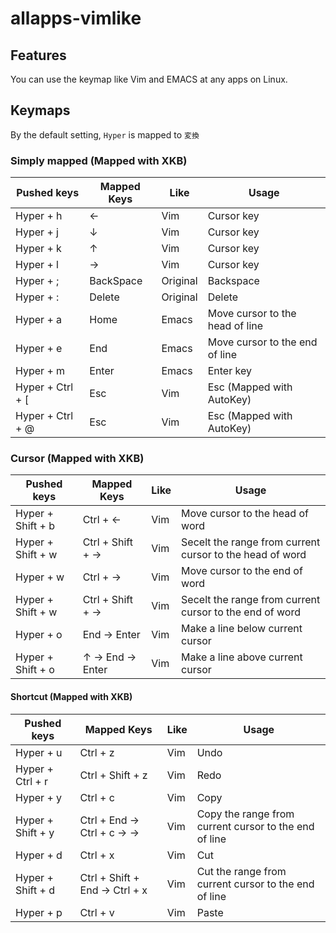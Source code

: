 # allapps-vimlike
## Features
You can use the keymap like Vim and EMACS at any apps on Linux.

## Keymaps
By the default setting, `Hyper` is mapped to `変換`

### Simply mapped (Mapped with XKB)
| Pushed keys | Mapped Keys | Like | Usage|
| ---- | ---- | ---- | ---- |
| Hyper + h | ← | Vim | Cursor key |
| Hyper + j | ↓ | Vim | Cursor key |
| Hyper + k | ↑ | Vim | Cursor key |
| Hyper + l | → | Vim | Cursor key |
| Hyper + ; | BackSpace | Original | Backspace |
| Hyper + : | Delete | Original | Delete |
| Hyper + a | Home | Emacs | Move cursor to the head of line |
| Hyper + e | End | Emacs | Move cursor to the end of line |
| Hyper + m | Enter | Emacs | Enter key |
| Hyper + Ctrl + [ | Esc | Vim | Esc (Mapped with AutoKey) |
| Hyper + Ctrl + @ | Esc | Vim | Esc (Mapped with AutoKey) |

### Cursor (Mapped with XKB)
| Pushed keys | Mapped Keys | Like | Usage |
| ---- | ---- | ---- | ---- |
| Hyper + Shift + b | Ctrl + ← | Vim | Move cursor to the head of word |
| Hyper + Shift + w | Ctrl + Shift + → | Vim | Secelt the range from current cursor to the head of word |
| Hyper + w | Ctrl + → | Vim | Move cursor to the end of word |
| Hyper + Shift + w | Ctrl + Shift + → | Vim | Secelt the range from current cursor to the end of word |
| Hyper + o | End -> Enter | Vim | Make a line below current cursor |
| Hyper + Shift + o | ↑ -> End -> Enter | Vim | Make a line above current cursor |

#### Shortcut (Mapped with XKB)
| Pushed keys | Mapped Keys | Like | Usage |
| ---- | ---- | ---- | ---- |
| Hyper + u | Ctrl + z | Vim | Undo |
| Hyper + Ctrl + r | Ctrl + Shift + z | Vim | Redo |
| Hyper + y | Ctrl + c | Vim | Copy |
| Hyper + Shift + y | Ctrl + End -> Ctrl + c -> → | Vim | Copy the range from current cursor to the end of line |
| Hyper + d | Ctrl + x | Vim | Cut |
| Hyper + Shift + d | Ctrl + Shift + End -> Ctrl + x | Vim | Cut the range from current cursor to the end of line |
| Hyper + p | Ctrl + v | Vim | Paste |
